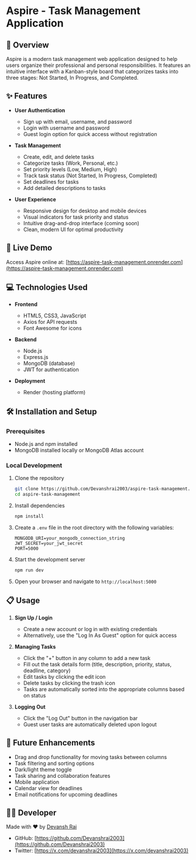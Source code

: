 # Aspire - Task Management Application

## 📌 Overview

Aspire is a modern task management web application designed to help users organize their professional and personal responsibilities. It features an intuitive interface with a Kanban-style board that categorizes tasks into three stages: Not Started, In Progress, and Completed.

## ✨ Features

- **User Authentication**
  - Sign up with email, username, and password
  - Login with username and password
  - Guest login option for quick access without registration
  
- **Task Management**
  - Create, edit, and delete tasks
  - Categorize tasks (Work, Personal, etc.)
  - Set priority levels (Low, Medium, High)
  - Track task status (Not Started, In Progress, Completed)
  - Set deadlines for tasks
  - Add detailed descriptions to tasks

- **User Experience**
  - Responsive design for desktop and mobile devices
  - Visual indicators for task priority and status
  - Intuitive drag-and-drop interface (coming soon)
  - Clean, modern UI for optimal productivity

## 🚀 Live Demo

Access Aspire online at: [https://aspire-task-management.onrender.com](https://aspire-task-management.onrender.com)

## 💻 Technologies Used

- **Frontend**
  - HTML5, CSS3, JavaScript
  - Axios for API requests
  - Font Awesome for icons

- **Backend**
  - Node.js
  - Express.js
  - MongoDB (database)
  - JWT for authentication

- **Deployment**
  - Render (hosting platform)

## 🛠️ Installation and Setup

### Prerequisites
- Node.js and npm installed
- MongoDB installed locally or MongoDB Atlas account

### Local Development

1. Clone the repository
   ```bash
   git clone https://github.com/Devanshrai2003/aspire-task-management.git
   cd aspire-task-management
   ```

2. Install dependencies
   ```bash
   npm install
   ```

3. Create a `.env` file in the root directory with the following variables:
   ```
   MONGODB_URI=your_mongodb_connection_string
   JWT_SECRET=your_jwt_secret
   PORT=5000
   ```

4. Start the development server
   ```bash
   npm run dev
   ```

5. Open your browser and navigate to `http://localhost:5000`

## 📋 Usage

1. **Sign Up / Login**
   - Create a new account or log in with existing credentials
   - Alternatively, use the "Log In As Guest" option for quick access

2. **Managing Tasks**
   - Click the "+" button in any column to add a new task
   - Fill out the task details form (title, description, priority, status, deadline, category)
   - Edit tasks by clicking the edit icon
   - Delete tasks by clicking the trash icon
   - Tasks are automatically sorted into the appropriate columns based on status

3. **Logging Out**
   - Click the "Log Out" button in the navigation bar
   - Guest user tasks are automatically deleted upon logout

## 🔮 Future Enhancements

- Drag and drop functionality for moving tasks between columns
- Task filtering and sorting options
- Dark/light theme toggle
- Task sharing and collaboration features
- Mobile application
- Calendar view for deadlines
- Email notifications for upcoming deadlines

## 👨‍💻 Developer

Made with ❤️ by [Devansh Rai](https://github.com/Devanshrai2003)

- GitHub: [https://github.com/Devanshrai2003](https://github.com/Devanshrai2003)
- Twitter: [https://x.com/devanshrai2003](https://x.com/devanshrai2003)
